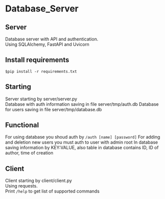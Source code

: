 # Database_Server
## Server
Database server with API and authentication.   
Using SQLAlchemy, FastAPI and Uvicorn 

## Install requirements  
`$pip install -r requirements.txt`  

## Starting
Server starting by server/server.py  
Database with auth information saving in file server/tmp/auth.db
Database for users saving in file server/tmp/database.db

## Functional
For using database you shoud auth by `/auth [name] [password]`
For adding and deletion new users you must auth to user with admin root
In database saving information by KEY:VALUE, also table in database contains ID, ID of author, time of creation

## Client
Client starting by client/client.py  
Using requests.   
Print `/help` to get list of supported commands   
